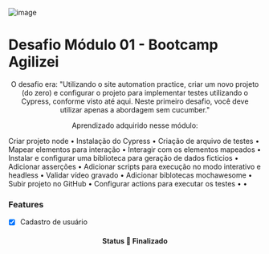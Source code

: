 ![image](https://user-images.githubusercontent.com/61317727/113580037-7e1b9980-95fb-11eb-818e-bef249f6b984.png)



# Desafio Módulo 01 - Bootcamp Agilizei

<p align="center">O desafio era:
"Utilizando o site automation practice, criar um novo projeto (do zero) e configurar o projeto para implementar testes utilizando o Cypress, conforme visto até aqui. Neste primeiro desafio, você deve utilizar apenas a abordagem sem cucumber."</p>

<p align="center">Aprendizado adquirido nesse módulo:</p>

<p align="left">
 <a>Criar projeto node</a> •
 <a>Instalação do Cypress</a> • 
 <a>Criação de arquivo de testes</a> • 
 <a>Mapear elementos para interação</a> •
<a>Interagir com os elementos mapeados</a> •
<a>Instalar e configurar uma biblioteca para geração de dados ficticios</a> •
<a>Adicionar asserções</a> •
<a>Adicionar scripts para execução no modo interativo e headless</a> •
<a>Validar vídeo gravado</a> •
<a>Adicionar biblotecas mochawesome</a> •
<a>Subir projeto  no GitHub</a> •
<a>Configurar actions para executar os testes • </a> •
 
</p>

### Features

- [x] Cadastro de usuário

<h4 align="center"> 
	 Status 🚀 Finalizado 
</h4>


